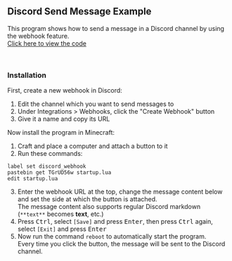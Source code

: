 ## Discord Send Message Example
This program shows how to send a message in a Discord channel by using the webhook feature.  
[Click here to view the code](./send-message-example.lua)

<br>

### Installation
First, create a new webhook in Discord:
1. Edit the channel which you want to send messages to
2. Under Integrations > Webhooks, click the "Create Webhook" button
3. Give it a name and copy its URL
  
Now install the program in Minecraft:
1. Craft and place a computer and attach a button to it
2. Run these commands:
```
label set discord_webhook
pastebin get TGrUD56w startup.lua
edit startup.lua
```
3. Enter the webhook URL at the top, change the message content below and set the side at which the button is attached.  
  The message content also supports regular Discord markdown (`**text**` becomes **text**, etc.)
4. Press <kbd>Ctrl</kbd>, select `[Save]` and press <kbd>Enter</kbd>, then press <kbd>Ctrl</kbd> again, select `[Exit]` and press <kbd>Enter</kbd>  
5. Now run the command `reboot` to automatically start the program.  
  Every time you click the button, the message will be sent to the Discord channel.
